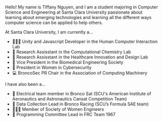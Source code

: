 Hello!  My name is Tiffany Nguyen, and I am a student majoring in Computer Science and Engineering at Santa Clara University passionate about learning about emerging technologies and learning all the different ways computer science can be applied to help others.

At Santa Clara University, I am currently a...
- 👩🏻‍💻 Unity and Javascript Developer in the Human Computer Interaction Lab
- 🧪 Research Assisstant in the Computational Chemistry Lab
- 🩻 Research Assisstant in the Healthcare Innovation and Design Lab
- 🧬 Vice President in the Biomedical Engineering Society
- 👾 President in Women in Cybersecurity
- 💻 BroncoSec PR Chair in the Association of Computing Machinery

I have also been a...
- 🚀 Electrical team member in Bronco Sat (SCU's American Institute of Aeronautics and Astronautics Cansat Competition Team)
- 🚗 Data Collection Lead in Bronco Racing (SCU’s Formula SAE team)
- 👩🏻‍🔬 Member of Society of Women Engineers
- 🤖 Programming Committee Lead in FRC Team 1967
